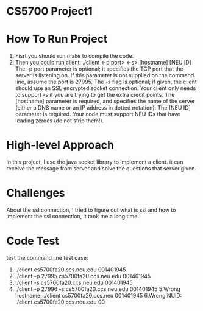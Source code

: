 # CS5700 Project1
# How To Run Project
1. Fisrt you should run make to compile the code.
2. Then you could run client: ./client <-p port> <-s> [hostname] [NEU ID]
The -p port parameter is optional; it specifies the TCP port that the server is listening on. If this parameter is not supplied on the command line, assume the port is 27995. The -s flag is optional; if given, the client should use an SSL encrypted socket connection. Your client only needs to support -s if you are trying to get the extra credit points. The [hostname] parameter is required, and specifies the name of the server (either a DNS name or an IP address in dotted notation). The [NEU ID] parameter is required. Your code must support NEU IDs that have leading zeroes (do not strip them!).

# High-level Approach
In this project, I use the java socket library to implement a client. it can receive the message from server and solve the questions that server given.

# Challenges
About the ssl connection, I tried to figure out what is ssl and how to implement the ssl connection, it took me a long time.

# Code Test
test the command line
test case: 
1. ./client cs5700fa20.ccs.neu.edu 001401945
2. ./client -p 27995 cs5700fa20.ccs.neu.edu 001401945
3. ./client -s cs5700fa20.ccs.neu.edu 001401945
4. ./client -p 27996 -s cs5700fa20.ccs.neu.edu 001401945
5.Wrong hostname:   ./client cs5700fa20.ccs.neu 001401945
6.Wrong NUID:       ./client cs5700fa20.ccs.neu.edu 00




